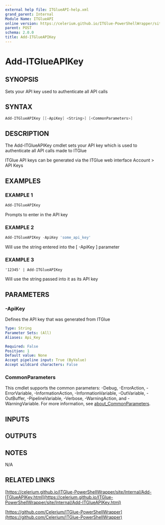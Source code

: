 ```yaml
---
external help file: ITGlueAPI-help.xml
grand_parent: Internal
Module Name: ITGlueAPI
online version: https://celerium.github.io/ITGlue-PowerShellWrapper/site/Internal/Add-ITGlueAPIKey.html
parent: POST
schema: 2.0.0
title: Add-ITGlueAPIKey
---
```


# Add-ITGlueAPIKey

## SYNOPSIS
Sets your API key used to authenticate all API calls

## SYNTAX

```powershell
Add-ITGlueAPIKey [[-ApiKey] <String>] [<CommonParameters>]
```

## DESCRIPTION
The Add-ITGlueAPIKey cmdlet sets your API key which is used to
authenticate all API calls made to ITGlue

ITGlue API keys can be generated via the ITGlue web interface
    Account \> API Keys

## EXAMPLES

### EXAMPLE 1
```powershell
Add-ITGlueAPIKey
```

Prompts to enter in the API key

### EXAMPLE 2
```powershell
Add-ITGlueAPIKey -ApiKey 'some_api_key'
```

Will use the string entered into the \[ -ApiKey \] parameter

### EXAMPLE 3
```
'12345' | Add-ITGlueAPIKey
```

Will use the string passed into it as its API key

## PARAMETERS

### -ApiKey
Defines the API key that was generated from ITGlue

```yaml
Type: String
Parameter Sets: (All)
Aliases: Api_Key

Required: False
Position: 1
Default value: None
Accept pipeline input: True (ByValue)
Accept wildcard characters: False
```

### CommonParameters
This cmdlet supports the common parameters: -Debug, -ErrorAction, -ErrorVariable, -InformationAction, -InformationVariable, -OutVariable, -OutBuffer, -PipelineVariable, -Verbose, -WarningAction, and -WarningVariable. For more information, see [about_CommonParameters](http://go.microsoft.com/fwlink/?LinkID=113216).

## INPUTS

## OUTPUTS

## NOTES
N/A

## RELATED LINKS

[https://celerium.github.io/ITGlue-PowerShellWrapper/site/Internal/Add-ITGlueAPIKey.html](https://celerium.github.io/ITGlue-PowerShellWrapper/site/Internal/Add-ITGlueAPIKey.html)

[https://github.com/Celerium/ITGlue-PowerShellWrapper](https://github.com/Celerium/ITGlue-PowerShellWrapper)

